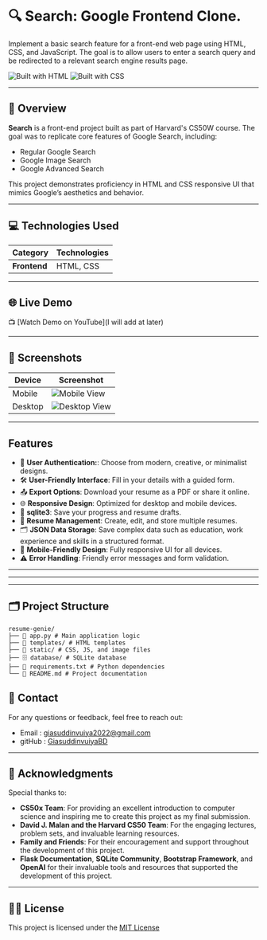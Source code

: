 # 🔍 Search: Google Frontend Clone. 
Implement a basic search feature for a front-end web page using HTML, CSS, and JavaScript. The goal is to allow users to enter a search query and be redirected to a relevant search engine results page.

![Built with HTML](https://img.shields.io/badge/Built%20with-HTML-red)
![Built with CSS](https://img.shields.io/badge/Built%20with-CSS-blue)

---

## 📌 Overview

**Search** is a front-end project built as part of Harvard's CS50W course. The goal was to replicate core features of Google Search, including:
- Regular Google Search
- Google Image Search
- Google Advanced Search

This project demonstrates proficiency in HTML and CSS responsive UI that mimics Google’s aesthetics and behavior.

---

## 💻 Technologies Used

| **Category**     | **Technologies**                                     |
|-------------------|-----------------------------------------------------|
| **Frontend**     | HTML, CSS                    |

---

## 🌐 Live Demo
📺 [Watch Demo on YouTube](I will add at later)

---

## 📸 Screenshots

| Device  | Screenshot                                                                                   |
|---------|---------------------------------------------------------------------------------------------|
| Mobile  | ![Mobile View](/ResumeGenie/static/images/mobile-view.png)                         |
| Desktop | ![Desktop View](/ResumeGenie/static/images/desktop-view.png)                               |

---

## Features
- 🔐 **User Authentication:**: Choose from modern, creative, or minimalist designs.
- 🛠️ **User-Friendly Interface**: Fill in your details with a guided form.
- 📤 **Export Options**: Download your resume as a PDF or share it online.
- 🌐 **Responsive Design**: Optimized for desktop and mobile devices.
- 💾 **sqlite3**: Save your progress and resume drafts.
- 📂 **Resume Management**: Create, edit, and store multiple resumes.
- 🗂️ **JSON Data Storage**: Save complex data such as education, work experience and skills in a structured format.
- 📱 **Mobile-Friendly Design**: Fully responsive UI for all devices.
- ⚠️ **Error Handling**: Friendly error messages and form validation.

--- 


--- 

---
##  🗂️ Project Structure

```base 
resume-genie/ 
├── 📁 app.py # Main application logic 
├── 📁 templates/ # HTML templates 
├── 📁 static/ # CSS, JS, and image files 
├── 🗄️ database/ # SQLite database 
├── 📄 requirements.txt # Python dependencies 
└── 📄 README.md # Project documentation
```


## 👤 Contact
For any questions or feedback, feel free to reach out:


- Email : giasuddinvuiya2022@gmail.com
- gitHub : [GiasuddinvuiyaBD](https://github.com/GiasuddinvuiyaBD)

--- 


## 🙏 Acknowledgments
Special thanks to:

- **CS50x Team**: For providing an excellent introduction to computer science and inspiring me to create this project as my final submission.
- **David J. Malan and the Harvard CS50 Team**: For the engaging lectures, problem sets, and invaluable learning resources.
- **Family and Friends**: For their encouragement and support throughout the development of this project.
- **Flask Documentation**, **SQLite Community**, **Bootstrap Framework**, and **OpenAI** for their invaluable tools and resources that supported the development of this project.

--- 
## 📜✨ License 
This project is licensed under the [MIT License](/ResumeGenie/LICENSE)

